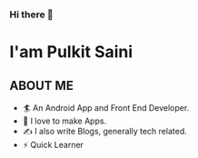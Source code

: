### Hi there 👋
# I'am Pulkit Saini

## ABOUT ME
- 🏄‍ An Android App and Front End Developer.
- 🌱 I love to make Apps.
- ✍ I also write Blogs, generally tech related.
- ⚡ Quick Learner

<!--
**sainipulkit0007/sainipulkit0007** is a ✨ _special_ ✨ repository because its `README.md` (this file) appears on your GitHub profile.

Here are some ideas to get you started:

- 🔭 I’m currently working on ...
- 🌱 I’m currently learning ...
- 👯 I’m looking to collaborate on ...
- 🤔 I’m looking for help with ...
- 💬 Ask me about ...
- 📫 How to reach me: ...
- 😄 Pronouns: ...
- ⚡ Fun fact: ...
-->

